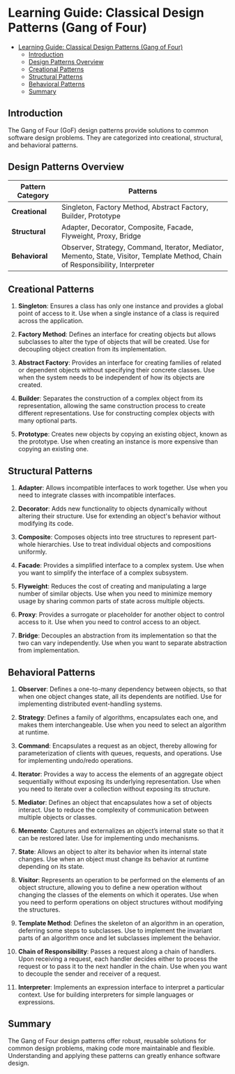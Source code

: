 # Learning Guide: Classical Design Patterns (Gang of Four)

- [Learning Guide: Classical Design Patterns (Gang of Four)](#learning-guide-classical-design-patterns-gang-of-four)
  - [Introduction](#introduction)
  - [Design Patterns Overview](#design-patterns-overview)
  - [Creational Patterns](#creational-patterns)
  - [Structural Patterns](#structural-patterns)
  - [Behavioral Patterns](#behavioral-patterns)
  - [Summary](#summary)

## Introduction

The Gang of Four (GoF) design patterns provide solutions to common software design problems. They are categorized into creational, structural, and behavioral patterns.

## Design Patterns Overview

| **Pattern Category** | **Patterns**                                     |
|----------------------|--------------------------------------------------|
| **Creational**       | Singleton, Factory Method, Abstract Factory, Builder, Prototype |
| **Structural**       | Adapter, Decorator, Composite, Facade, Flyweight, Proxy, Bridge |
| **Behavioral**       | Observer, Strategy, Command, Iterator, Mediator, Memento, State, Visitor, Template Method, Chain of Responsibility, Interpreter |

## Creational Patterns

1. **Singleton**: Ensures a class has only one instance and provides a global point of access to it. Use when a single instance of a class is required across the application.

2. **Factory Method**: Defines an interface for creating objects but allows subclasses to alter the type of objects that will be created. Use for decoupling object creation from its implementation.

3. **Abstract Factory**: Provides an interface for creating families of related or dependent objects without specifying their concrete classes. Use when the system needs to be independent of how its objects are created.

4. **Builder**: Separates the construction of a complex object from its representation, allowing the same construction process to create different representations. Use for constructing complex objects with many optional parts.

5. **Prototype**: Creates new objects by copying an existing object, known as the prototype. Use when creating an instance is more expensive than copying an existing one.

## Structural Patterns

1. **Adapter**: Allows incompatible interfaces to work together. Use when you need to integrate classes with incompatible interfaces.

2. **Decorator**: Adds new functionality to objects dynamically without altering their structure. Use for extending an object's behavior without modifying its code.

3. **Composite**: Composes objects into tree structures to represent part-whole hierarchies. Use to treat individual objects and compositions uniformly.

4. **Facade**: Provides a simplified interface to a complex system. Use when you want to simplify the interface of a complex subsystem.

5. **Flyweight**: Reduces the cost of creating and manipulating a large number of similar objects. Use when you need to minimize memory usage by sharing common parts of state across multiple objects.

6. **Proxy**: Provides a surrogate or placeholder for another object to control access to it. Use when you need to control access to an object.

7. **Bridge**: Decouples an abstraction from its implementation so that the two can vary independently. Use when you want to separate abstraction from implementation.

## Behavioral Patterns

1. **Observer**: Defines a one-to-many dependency between objects, so that when one object changes state, all its dependents are notified. Use for implementing distributed event-handling systems.

2. **Strategy**: Defines a family of algorithms, encapsulates each one, and makes them interchangeable. Use when you need to select an algorithm at runtime.

3. **Command**: Encapsulates a request as an object, thereby allowing for parameterization of clients with queues, requests, and operations. Use for implementing undo/redo operations.

4. **Iterator**: Provides a way to access the elements of an aggregate object sequentially without exposing its underlying representation. Use when you need to iterate over a collection without exposing its structure.

5. **Mediator**: Defines an object that encapsulates how a set of objects interact. Use to reduce the complexity of communication between multiple objects or classes.

6. **Memento**: Captures and externalizes an object’s internal state so that it can be restored later. Use for implementing undo mechanisms.

7. **State**: Allows an object to alter its behavior when its internal state changes. Use when an object must change its behavior at runtime depending on its state.

8. **Visitor**: Represents an operation to be performed on the elements of an object structure, allowing you to define a new operation without changing the classes of the elements on which it operates. Use when you need to perform operations on object structures without modifying the structures.

9. **Template Method**: Defines the skeleton of an algorithm in an operation, deferring some steps to subclasses. Use to implement the invariant parts of an algorithm once and let subclasses implement the behavior.

10. **Chain of Responsibility**: Passes a request along a chain of handlers. Upon receiving a request, each handler decides either to process the request or to pass it to the next handler in the chain. Use when you want to decouple the sender and receiver of a request.

11. **Interpreter**: Implements an expression interface to interpret a particular context. Use for building interpreters for simple languages or expressions.

## Summary

The Gang of Four design patterns offer robust, reusable solutions for common design problems, making code more maintainable and flexible. Understanding and applying these patterns can greatly enhance software design.